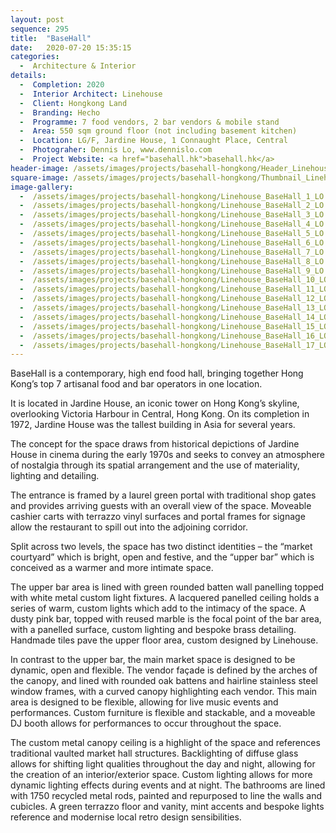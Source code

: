 ```yaml
---
layout: post
sequence: 295
title:  "BaseHall"
date:   2020-07-20 15:35:15
categories:
  -  Architecture & Interior
details:
  -  Completion: 2020
  -  Interior Architect: Linehouse
  -  Client: Hongkong Land
  -  Branding: Hecho
  -  Programme: 7 food vendors, 2 bar vendors & mobile stand
  -  Area: 550 sqm ground floor (not including basement kitchen)
  -  Location: LG/F, Jardine House, 1 Connaught Place, Central
  -  Photograher: Dennis Lo, www.dennislo.com
  -  Project Website: <a href="basehall.hk">basehall.hk</a>
header-image: /assets/images/projects/basehall-hongkong/Header_Linehouse_Basehall_5_LO.jpg
square-image: /assets/images/projects/basehall-hongkong/Thumbnail_Linehouse_BaseHall_10_LO.jpg
image-gallery:
  -  /assets/images/projects/basehall-hongkong/Linehouse_BaseHall_1_LO.jpg
  -  /assets/images/projects/basehall-hongkong/Linehouse_BaseHall_2_LO.jpg
  -  /assets/images/projects/basehall-hongkong/Linehouse_BaseHall_3_LO.jpg
  -  /assets/images/projects/basehall-hongkong/Linehouse_BaseHall_4_LO.jpg
  -  /assets/images/projects/basehall-hongkong/Linehouse_BaseHall_5_LO.jpg
  -  /assets/images/projects/basehall-hongkong/Linehouse_BaseHall_6_LO.jpg
  -  /assets/images/projects/basehall-hongkong/Linehouse_BaseHall_7_LO.jpg
  -  /assets/images/projects/basehall-hongkong/Linehouse_BaseHall_8_LO.jpg
  -  /assets/images/projects/basehall-hongkong/Linehouse_BaseHall_9_LO.jpg
  -  /assets/images/projects/basehall-hongkong/Linehouse_BaseHall_10_LO.jpg
  -  /assets/images/projects/basehall-hongkong/Linehouse_BaseHall_11_LO.jpg
  -  /assets/images/projects/basehall-hongkong/Linehouse_BaseHall_12_LO.jpg
  -  /assets/images/projects/basehall-hongkong/Linehouse_BaseHall_13_LO.jpg
  -  /assets/images/projects/basehall-hongkong/Linehouse_BaseHall_14_LO.jpg
  -  /assets/images/projects/basehall-hongkong/Linehouse_BaseHall_15_LO.jpg
  -  /assets/images/projects/basehall-hongkong/Linehouse_BaseHall_16_LO.jpg
  -  /assets/images/projects/basehall-hongkong/Linehouse_BaseHall_17_LO.jpg
---
```

BaseHall is a contemporary, high end food hall, bringing together Hong Kong’s top 7 artisanal food and bar operators in one location.

It is located in Jardine House, an iconic tower on Hong Kong’s skyline, overlooking Victoria Harbour in Central, Hong Kong. On its completion in 1972, Jardine House was the tallest building in Asia for several years.

The concept for the space draws from historical depictions of Jardine House in cinema during the early 1970s and seeks to convey an atmosphere of nostalgia through its spatial arrangement and the use of materiality, lighting and detailing.

The entrance is framed by a laurel green portal with traditional shop gates and provides
arriving guests with an overall view of the space. Moveable cashier carts with terrazzo vinyl surfaces and portal frames for signage allow the restaurant to spill out into the adjoining corridor.

Split across two levels, the space has two distinct identities – the “market courtyard” which is bright, open and festive, and the “upper bar” which is conceived as a warmer and more intimate space.

The upper bar area is lined with green rounded batten wall panelling topped with white metal custom light fixtures. A lacquered panelled ceiling holds a series of warm, custom lights which add to the intimacy of the space. A dusty pink bar, topped with reused marble is the focal point of the bar area, with a panelled surface, custom lighting and bespoke brass detailing. Handmade tiles pave the upper floor area, custom designed by Linehouse.

In contrast to the upper bar, the main market space is designed to be dynamic, open and flexible. The vendor façade is defined by the arches of the canopy, and lined with rounded oak battens and hairline stainless steel window frames, with a curved canopy highlighting each vendor. This main area is designed to be flexible, allowing for live music events and performances. Custom furniture is flexible and stackable, and a moveable DJ booth allows for performances to occur throughout the space.

The custom metal canopy ceiling is a highlight of the space and references traditional vaulted market hall structures. Backlighting of diffuse glass allows for shifting light qualities throughout the day and night, allowing for the creation of an interior/exterior space. Custom lighting allows for more dynamic lighting effects during events and at night.
The bathrooms are lined with 1750 recycled metal rods, painted and repurposed to line the walls and cubicles. A green terrazzo floor and vanity, mint accents and bespoke lights reference and modernise local retro design sensibilities.